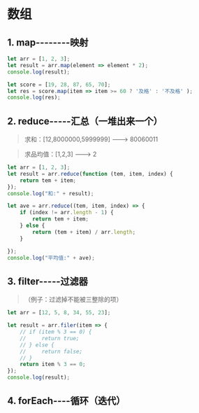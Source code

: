# 数组
## 1. map--------映射

```javascript
let arr = [1, 2, 3];
let result = arr.map(element => element * 2);
console.log(result);

let score = [19, 28, 87, 65, 70];
let res = score.map(item => item >= 60 ? '及格' : '不及格' );
console.log(res);

```
## 2. reduce-----汇总（一堆出来一个）

> 求和：[12,8000000,5999999] ---> 80060011

> 求品均值：[1,2,3] ---> 2

```javascript
let arr = [1, 2, 3];
let result = arr.reduce(function (tem, item, index) {
    return tem + item;
});
console.log("和:" + result);

let ave = arr.reduce((tem, item, index) => {
    if (index != arr.length - 1) {
        return tem + item;
    } else {
        return (tem + item) / arr.length;
    }

});
console.log("平均值:" + ave);
```


## 3. filter-----过滤器
>（例子：过滤掉不能被三整除的项）
```javascript
let arr = [12, 5, 8, 34, 55, 23];

let result = arr.filer(item => {
    // if (item % 3 == 0) {
    //     return true;
    // } else {
    //     return false;
    // }
    return item % 3 == 0;
});
console.log(result);
```

## 4. forEach----循环（迭代）

